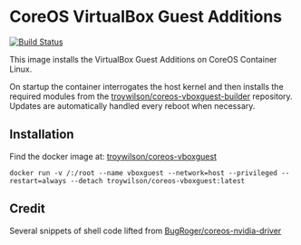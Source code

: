 # CoreOS VirtualBox Guest Additions

[![Build Status](https://travis-ci.org/troywilson/coreos-vboxguest.svg?branch=master)](https://travis-ci.org/troywilson/coreos-vboxguest)


This image installs the VirtualBox Guest Additions on CoreOS Container Linux.

On startup the container interrogates the host kernel and then installs the required modules from the [troywilson/coreos-vboxguest-builder](https://github.com/troywilson/coreos-vboxguest-builder) repository. Updates are automatically handled every reboot when necessary.

## Installation
Find the docker image at: [troywilson/coreos-vboxguest](https://hub.docker.com/r/troywilson/coreos-vboxguest)

```
docker run -v /:/root --name vboxguest --network=host --privileged --restart=always --detach troywilson/coreos-vboxguest:latest
```

## Credit
Several snippets of shell code lifted from [BugRoger/coreos-nvidia-driver](https://github.com/BugRoger/coreos-nvidia-driver)
